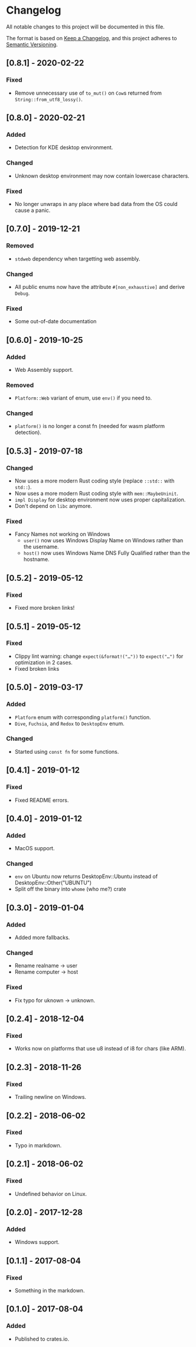 # Changelog
All notable changes to this project will be documented in this file.

The format is based on [Keep a Changelog](https://keepachangelog.com/en/1.0.0/),
and this project adheres to [Semantic Versioning](https://code.plopgrizzly.com/semver/).

## [0.8.1] - 2020-02-22
### Fixed
- Remove unnecessary use of `to_mut()` on `Cow`s returned from
  `String::from_utf8_lossy()`.

## [0.8.0] - 2020-02-21
### Added
- Detection for KDE desktop environment.

### Changed
- Unknown desktop environment may now contain lowercase characters.

### Fixed
- No longer unwraps in any place where bad data from the OS could cause
  a panic.

## [0.7.0] - 2019-12-21
### Removed
- `stdweb` dependency when targetting web assembly.

### Changed
- All public enums now have the attribute `#[non_exhaustive]` and derive
  `Debug`.

### Fixed
- Some out-of-date documentation

## [0.6.0] - 2019-10-25
### Added
- Web Assembly support.

### Removed
- `Platform::Web` variant of enum, use `env()` if you need to.

### Changed
- `platform()` is no longer a const fn (needed for wasm platform
  detection).

## [0.5.3] - 2019-07-18
### Changed
- Now uses a more modern Rust coding style (replace `::std::` with `std::`).
- Now uses a more modern Rust coding style with `mem::MaybeUninit`.
- `impl Display` for desktop environment now uses proper capitalization.
- Don't depend on `libc` anymore.
### Fixed
- Fancy Names not working on Windows
  - `user()` now uses Windows Display Name on Windows rather than the username.
  - `host()` now uses Windows Name DNS Fully Qualified rather than the hostname.

## [0.5.2] - 2019-05-12
### Fixed
- Fixed more broken links!

## [0.5.1] - 2019-05-12
### Fixed
- Clippy lint warning: change `expect(&format!("…"))` to `expect("…")` for optimization in 2 cases.
- Fixed broken links

## [0.5.0] - 2019-03-17
### Added
- `Platform` enum with corresponding `platform()` function.
- `Dive`, `Fuchsia`, and `Redox` to `DesktopEnv` enum.
### Changed
- Started using `const fn` for some functions.

## [0.4.1] - 2019-01-12
### Fixed
- Fixed README errors.

## [0.4.0] - 2019-01-12
### Added
- MacOS support.
### Changed
- `env` on Ubuntu now returns DesktopEnv::Ubuntu instead of DesktopEnv::Other("UBUNTU")
- Split off the binary into `whome` (who me?) crate

## [0.3.0] - 2019-01-04
### Added
- Added more fallbacks.
### Changed
- Rename realname -> user
- Rename computer -> host
### Fixed
- Fix typo for uknown -> unknown.

## [0.2.4] - 2018-12-04
### Fixed
- Works now on platforms that use u8 instead of i8 for chars (like ARM).

## [0.2.3] - 2018-11-26
### Fixed
- Trailing newline on Windows.

## [0.2.2] - 2018-06-02
### Fixed
- Typo in markdown.

## [0.2.1] - 2018-06-02
### Fixed
- Undefined behavior on Linux.

## [0.2.0] - 2017-12-28
### Added
- Windows support.

## [0.1.1] - 2017-08-04
### Fixed
- Something in the markdown.

## [0.1.0] - 2017-08-04
### Added
- Published to crates.io.
